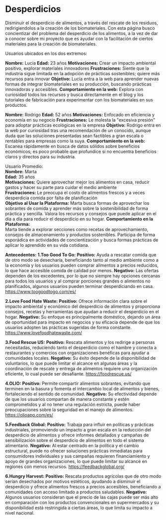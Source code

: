 # Desperdicios
Disminuir el desperdicio de alimentos, a través del rescate de los residuos, redirigiendolos a la creación de los biomateriales.
Con esta página busco concientizar del problema del desperdicio de los alimentos, a la vez de dar a conocer sobre mi proyecto que es ayudar con la facilitación de ciertos materiales para la creación de biomateriales.

Usuarios ubicados en los dos extremos:

**Nombre:** Lucía
**Edad:** 23 años
**Motivaciones:** Crear un impacto ambiental positivo, explorar materiales innovadores
**Frustraciones:** Siente que la industria sigue limitada en la adopción de prácticas sostenibles; quiere más recursos para innovar
**Objetivo:** Lucía entra a la web para aprender nuevas formas de integrar biomateriales en su producción, buscando prácticas innovadoras y accesibles.
**Comportamiento en la web:** Explora con curiosidad todos los recursos y busca directamente en el blog y los tutoriales de fabricación para experimentar con los biomateriales en sus productos.

**Nombre:** Rodrigo
**Edad:** 52 años
**Motivaciones:** Enfocado en eficiencia y economía en su negocio
**Frustraciones:** Le molesta la "excesiva presión" para adoptar prácticas ecológicas en la empresa
**Objetivo:** Rodrigo entra en la web por curiosidad tras una recomendación de un conocido, aunque duda que las soluciones presentadas sean factibles a gran escala o rentables para empresas como la suya.
**Comportamiento en la web:** Escanea rápidamente en busca de datos sólidos sobre beneficios económicos; es poco probable que profundice si no encuentra beneficios claros y directos para su industria.

Usuario Promedio:  
**Nombre:** Marta  
**Edad:** 35 años  
**Motivaciones:** Quiere aprovechar mejor los alimentos en casa, reducir gastos y hacer su parte para cuidar el medio ambiente  
**Frustraciones:** Le preocupa el costo de alimentos frescos y a veces desperdicia comida por falta de planificación  
**Objetivo al Usar la Plataforma:** Marta busca formas de aprovechar los sobrantes de comida y aprender más sobre la sostenibilidad de forma práctica y sencilla. Valora los recursos y consejos que puede aplicar en el día a día para reducir el desperdicio en su hogar.
**Comportamiento en la Plataforma:**  
Marta tiende a explorar secciones como recetas de aprovechamiento, consejos de almacenamiento y productos sostenibles. Participa de forma esporádica en actividades de concientización y busca formas prácticas de aplicar lo aprendido en su vida cotidiana.

**Antecedentes:**
**1.Too Good To Go:**
      **Positivo:** Ayuda a rescatar comida que de otro modo se desecharía, beneficiando tanto al medio ambiente como a la economía y los usuarios pueden comprar alimentos a precios reducidos, lo que hace accesible comida de calidad por menos.
      **Negativo:** Las ofertas dependen de los excedentes, por lo que no siempre hay opciones cercanas para todos los usuarios y al comprar porciones grandes o alimentos no planificados, algunos usuarios pueden terminar desperdiciando en casa.
      https://www.toogoodtogo.com/es/ 

**2.Love Food Hate Waste:**
      **Positivo:** Ofrece información clara sobre el impacto ambiental y económico del desperdicio de alimentos y proporciona consejos, recetas y herramientas que ayudan a reducir el desperdicio en el hogar.
      **Negativo:** Su enfoque es principalmente doméstico, dejando un área de oportunidad para impacto en negocios y su eficacia depende de que los usuarios adopten las prácticas sugeridas de forma constante.
      https://www.lovefoodhatewaste.com/

**3.Food Rescue US:**
     **Positivo:** Rescata alimentos y los redirige a personas necesitadas, reduciendo tanto el desperdicio como el hambre y conecta a restaurantes y comercios con organizaciones benéficas para ayudar a comunidades locales.
     **Negativo:** Su éxito depende de la disponibilidad de voluntarios, lo que puede limitar el alcance en algunas áreas y la coordinación de rescate y entrega de alimentos requiere una organización eficiente, lo cual puede ser desafiante.
      https://foodrescue.us/

**4.OLIO:**
      **Positivo:** Permite compartir alimentos sobrantes, evitando que terminen en la basura y fomenta el intercambio local de alimentos y bienes, fortaleciendo el sentido de comunidad.
      **Negativo:** Su efectividad depende de que los usuarios compartan de manera constante y estén comprometidos y al no tener una regulación estricta, puede haber preocupaciones sobre la seguridad en el manejo de alimentos.
      https://olioapp.com/es/

**5.Feedback Global:**
      **Positivo:** Trabaja para influir en políticas y prácticas industriales, promoviendo un impacto a gran escala en la reducción del desperdicio de alimentos y ofrece informes detallados y campañas de sensibilización sobre el desperdicio de alimentos en todo el sistema alimentario.
      **Negativo:** Al estar centrado en la política y el cambio estructural, puede no ofrecer soluciones prácticas inmediatas para consumidores individuales y sus campañas requieren financiamiento y apoyo de grandes organizaciones, lo que puede limitar su alcance en regiones con menos recursos.
      https://feedbackglobal.org/

**6.Hungry Harvest:**
      **Positivo:** Rescata productos agrícolas que de otro modo serían desechados por motivos estéticos, ayudando a disminuir el desperdicio y ofrece alimentos frescos a precios accesibles, beneficiando a comunidades con acceso limitado a productos saludables.
      **Negativo:** Algunos usuarios consideran que el precio de las cajas puede ser más alto en comparación con los productos convencionales en supermercados y su disponibilidad está restringida a ciertas áreas, lo que limita su impacto a nivel nacional.
